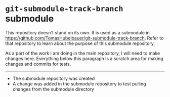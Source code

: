 # `git-submodule-track-branch` submodule

This repository doesn't stand on its own.
It is used as a submodule in https://github.com/TomasHubelbauer/git-submodule-track-branch.
Refer to that repository to learn about the purpose of this submodule repository.

As a part of the work I am doing in the main repository, I will need to make changes here.
Everything below this paragraph is a scratch area for making changes and commits for tests.

---

- The submodule repository was created
- A change was added in the submodule repository to test pulling changes from the submodule directory
